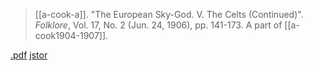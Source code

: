 > [[a-cook-a]]. "The European Sky-God. V. The Celts (Continued)". *Folklore*, Vol. 17, No. 2 (Jun. 24, 1906), pp. 141-173. A part of [[a-cook1904-1907]].

[.pdf](a-cook1904-7e.pdf) [jstor](https://www.jstor.org/stable/1254332)